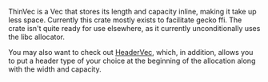 ThinVec is a Vec that stores its length and capacity inline, making it take up
less space. Currently this crate mostly exists to facilitate gecko ffi. The
crate isn't quite ready for use elsewhere, as it currently unconditionally
uses the libc allocator.

You may also want to check out [HeaderVec](https://github.com/rust-cv/header-vec),
which, in addition, allows you to put a header type of your choice at the
beginning of the allocation along with the width and capacity.